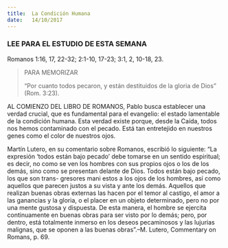 ```yaml
---
title:  La Condición Humana
date:   14/10/2017
---
```


### LEE PARA EL ESTUDIO DE ESTA SEMANA
Romanos 1:16, 17, 22-32; 2:1-10, 17-23; 3:1, 2, 10-18, 23.

> <p>PARA MEMORIZAR</p>
> “Por cuanto todos pecaron, y están destituidos de la gloria de Dios” (Rom. 3:23).

AL COMIENZO DEL LIBRO DE ROMANOS, Pablo busca establecer una verdad crucial, que es fundamental para el evangelio: el estado lamentable de la condición humana. Esta verdad existe porque, desde la Caída, todos nos hemos contaminado con el pecado. Está tan entretejido en nuestros genes como el color de nuestros ojos.

Martín Lutero, en su comentario sobre Romanos, escribió lo siguiente: “La expresión ‘todos están bajo pecado’ debe tomarse en un sentido espiritual; es decir, no como se ven los hombres con sus propios ojos o los de los demás, sino como se presentan delante de Dios. Todos están bajo pecado, los que son trans- gresores mani estos a los ojos de los hombres, así como aquellos que parecen justos a su vista y ante los demás. Aquellos que realizan buenas obras externas las hacen por el temor al castigo, el amor a las ganancias y la gloria, o el placer en un objeto determinado, pero no por una mente gustosa y dispuesta. De esta manera, el hombre se ejercita continuamente en buenas obras para ser visto por lo demás; pero, por dentro, está totalmente inmerso en los deseos pecaminosos y las lujurias malignas, que se oponen a las buenas obras”.–M. Lutero, Commentary on Romans, p. 69.